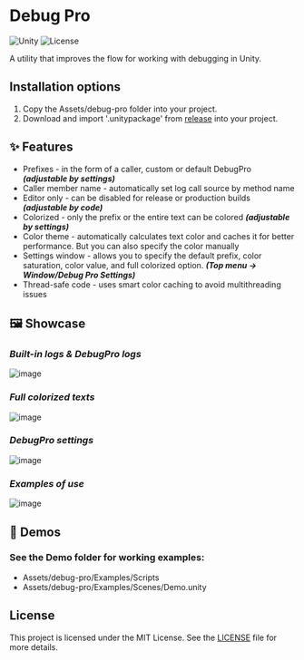 # Debug Pro
![Unity](https://img.shields.io/badge/unity-6000.0%2B-blue.svg)
![License](https://img.shields.io/badge/license-MIT-green.svg)

A utility that improves the flow for working with debugging in Unity.

## Installation options
1) Copy the Assets/debug-pro folder into your project.
2) Download and import '.unitypackage' from [release](https://github.com/NikitaKirakosyan/debug-pro/releases/latest) into your project.

## ✨ Features
* Prefixes - in the form of a caller, custom or default DebugPro _**(adjustable by settings)**_
* Caller member name - automatically set log call source by method name
* Editor only - can be disabled for release or production builds _**(adjustable by code)**_
* Colorized - only the prefix or the entire text can be colored _**(adjustable by settings)**_
* Color theme - automatically calculates text color and caches it for better performance. But you can also specify the color manually
* Settings window - allows you to specify the default prefix, color saturation, color value, and full colorized option. _**(Top menu -> Window/Debug Pro Settings)**_
* Thread-safe code - uses smart color caching to avoid multithreading issues

## 🖼️ Showcase
### _Built-in logs & DebugPro logs_
![image](https://github.com/user-attachments/assets/e2fa06f0-e09f-470b-92ef-566fdfda4a5d)

### _Full colorized texts_
![image](https://github.com/user-attachments/assets/42182ef5-394e-40ae-a948-cf722a218181)

### _DebugPro settings_
![image](https://github.com/user-attachments/assets/e76b134e-4234-4f29-9629-413ec961c02f)

### _Examples of use_
![image](https://github.com/user-attachments/assets/42222864-2bee-49e5-9571-e3d12bbba2c7)

## 🧪 Demos
### See the Demo folder for working examples:
* Assets/debug-pro/Examples/Scripts
* Assets/debug-pro/Examples/Scenes/Demo.unity

## License
This project is licensed under the MIT License. See the [LICENSE](LICENSE) file for more details.
